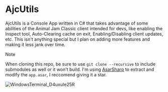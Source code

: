 # AjcUtils

AjcUtils is a Console App written in C# that takes advantage of some abilities of the Animal Jam Classic client intended for devs, like enabling the Inspect tool, Auto-Clearing cache on exit, Enabling/Disabling client updates, etc. This isn't anything special but I plan on adding more features and making it less jank over time.
> [!NOTE]
> When cloning this repo, be sure to use `git clone --recursive` to include submodules as well or it won't build. I'm using [AsarSharp](https://github.com/MWR1/asarsharp) to extract and modify the `app.asar`, I reccomend giving it a star.

![WindowsTerminal_D4uxuIe25R](https://github.com/user-attachments/assets/c3ec244a-4836-47dd-b484-77d95f6cca5b)
